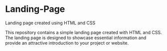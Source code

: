 # Landing-Page

Landing page created using HTML and CSS

This repository contains a simple landing page created with HTML and CSS. The landing page is designed to showcase essential information and provide an attractive introduction to your project or website.
